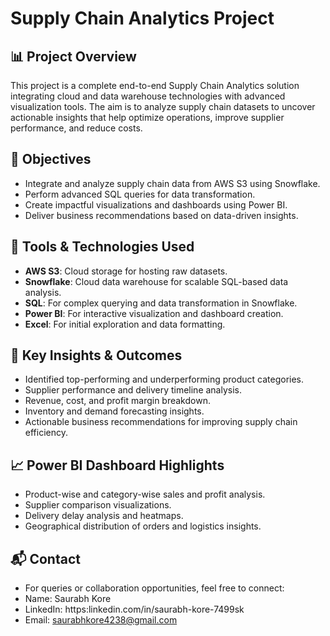 # Supply Chain Analytics Project

## 📊 Project Overview

This project is a complete end-to-end Supply Chain Analytics solution integrating cloud and data warehouse technologies with advanced visualization tools. The aim is to analyze supply chain datasets to uncover actionable insights that help optimize operations, improve supplier performance, and reduce costs.

## 🎯 Objectives

- Integrate and analyze supply chain data from AWS S3 using Snowflake.
- Perform advanced SQL queries for data transformation.
- Create impactful visualizations and dashboards using Power BI.
- Deliver business recommendations based on data-driven insights.

## 🚀 Tools & Technologies Used

- **AWS S3**: Cloud storage for hosting raw datasets.
- **Snowflake**: Cloud data warehouse for scalable SQL-based data analysis.
- **SQL**: For complex querying and data transformation in Snowflake.
- **Power BI**: For interactive visualization and dashboard creation.
- **Excel**: For initial exploration and data formatting.


## 🔑 Key Insights & Outcomes

- Identified top-performing and underperforming product categories.
- Supplier performance and delivery timeline analysis.
- Revenue, cost, and profit margin breakdown.
- Inventory and demand forecasting insights.
- Actionable business recommendations for improving supply chain efficiency.

## 📈 Power BI Dashboard Highlights

- Product-wise and category-wise sales and profit analysis.
- Supplier comparison visualizations.
- Delivery delay analysis and heatmaps.
- Geographical distribution of orders and logistics insights.

## 📬 Contact
- For queries or collaboration opportunities, feel free to connect:
- Name: Saurabh Kore
- LinkedIn: https:linkedin.com/in/saurabh-kore-7499sk
- Email: saurabhkore4238@gmail.com



